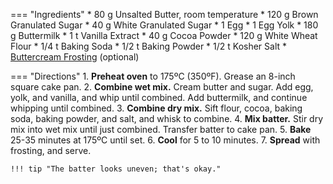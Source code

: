 === "Ingredients"
    * 80 g Unsalted Butter, room temperature
    * 120 g Brown Granulated Sugar
    * 40 g White Granulated Sugar
    * 1 Egg
    * 1 Egg Yolk
    * 180 g Buttermilk
    * 1 t Vanilla Extract
    * 40 g Cocoa Powder
    * 120 g White Wheat Flour
    * 1/4 t Baking Soda
    * 1/2 t Baking Powder
    * 1/2 t Kosher Salt
    * [Buttercream Frosting](../../toppings/american-buttercream.md) (optional)

=== "Directions"
    1. **Preheat oven** to 175ºC (350ºF). Grease an 8-inch square cake pan.
    2. **Combine wet mix.** Cream butter and sugar. Add egg, yolk, and vanilla, and whip until combined. Add buttermilk, and continue whipping until combined.
    3. **Combine dry mix.** Sift flour, cocoa, baking soda, baking powder, and salt, and whisk to combine.
    4. **Mix batter.** Stir dry mix into wet mix until just combined. Transfer batter to cake pan.
    5. **Bake** 25-35 minutes at 175ºC until set.
    6. **Cool** for 5 to 10 minutes.
    7. **Spread** with frosting, and serve.

    !!! tip "The batter looks uneven; that's okay."

[^1]:
    Perelman, Deb. ["the 'i want chocolate cake' cake."](https://smittenkitchen.com/2015/02/the-i-want-chocolate-cake-cake/) *Smitten Kitchen.* 26 February 2015.
